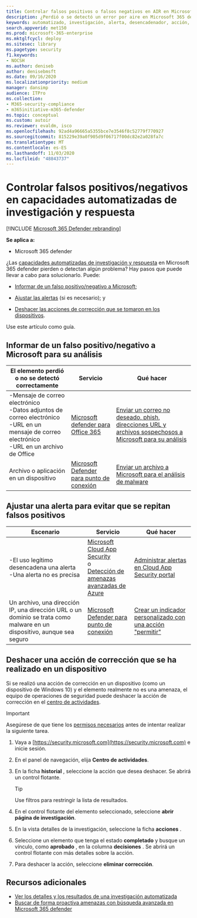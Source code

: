 ```yaml
---
title: Controlar falsos positivos o falsos negativos en AIR en Microsoft 365 defender
description: ¿Perdió o se detectó un error por aire en Microsoft 365 defender? Obtenga información sobre cómo enviar falsos positivos o falsos negativos a Microsoft para su análisis.
keywords: automatizado, investigación, alerta, desencadenador, acción, corrección, falso positivo, falso negativo
search.appverid: met150
ms.prod: microsoft-365-enterprise
ms.mktglfcycl: deploy
ms.sitesec: library
ms.pagetype: security
f1.keywords:
- NOCSH
ms.author: deniseb
author: denisebmsft
ms.date: 09/16/2020
ms.localizationpriority: medium
manager: dansimp
audience: ITPro
ms.collection:
- M365-security-compliance
- m365initiative-m365-defender
ms.topic: conceptual
ms.custom: autoir
ms.reviewer: evaldm, isco
ms.openlocfilehash: 92ad4a96665a5355bce7e3546f8c52779f770927
ms.sourcegitcommit: 815229e39a0f905d9f06717f00dc82e2a028fa7c
ms.translationtype: MT
ms.contentlocale: es-ES
ms.lasthandoff: 11/03/2020
ms.locfileid: "48843737"
---
```

# <a name="handle-false-positivesnegatives-in-automated-investigation-and-response-capabilities"></a>Controlar falsos positivos/negativos en capacidades automatizadas de investigación y respuesta

[!INCLUDE [Microsoft 365 Defender rebranding](../includes/microsoft-defender.md)]


**Se aplica a:**
- Microsoft 365 defender

¿Las [capacidades automatizadas de investigación y respuesta](mtp-autoir.md) en Microsoft 365 defender pierden o detectan algún problema? Hay pasos que puede llevar a cabo para solucionarlo. Puede:

- [Informar de un falso positivo/negativo a Microsoft](#report-a-false-positivenegative-to-microsoft-for-analysis);

- [Ajustar las alertas](#adjust-an-alert-to-prevent-false-positives-from-recurring) (si es necesario); y 

- [Deshacer las acciones de corrección que se tomaron en los dispositivos](#undo-a-remediation-action-that-was-taken-on-a-device). 

Use este artículo como guía. 

## <a name="report-a-false-positivenegative-to-microsoft-for-analysis"></a>Informar de un falso positivo/negativo a Microsoft para su análisis

|El elemento perdió o no se detectó correctamente |Servicio  |Qué hacer  |
|---------|---------|---------|
|-Mensaje de correo electrónico <br/>-Datos adjuntos de correo electrónico <br/>-URL en un mensaje de correo electrónico<br/>-URL en un archivo de Office      |[Microsoft defender para Office 365](https://docs.microsoft.com/microsoft-365/security/office-365-security/office-365-atp)        |[Enviar un correo no deseado, phish, direcciones URL y archivos sospechosos a Microsoft para su análisis](https://docs.microsoft.com/microsoft-365/security/office-365-security/admin-submission)         |
|Archivo o aplicación en un dispositivo    |[Microsoft Defender para punto de conexión](https://docs.microsoft.com/windows/security/threat-protection)         |[Enviar un archivo a Microsoft para el análisis de malware](https://www.microsoft.com/wdsi/filesubmission)         |

## <a name="adjust-an-alert-to-prevent-false-positives-from-recurring"></a>Ajustar una alerta para evitar que se repitan falsos positivos

|Escenario |Servicio |Qué hacer |
|--------|--------|--------|
|-El uso legítimo desencadena una alerta <br/>-Una alerta no es precisa    |[Microsoft Cloud App Security](https://docs.microsoft.com/cloud-app-security)<br/> o <br/>[Detección de amenazas avanzadas de Azure](https://docs.microsoft.com/azure/security/fundamentals/threat-detection)         |[Administrar alertas en Cloud App Security portal](https://docs.microsoft.com/cloud-app-security/managing-alerts)         |
|Un archivo, una dirección IP, una dirección URL o un dominio se trata como malware en un dispositivo, aunque sea seguro|[Microsoft Defender para punto de conexión](https://docs.microsoft.com/windows/security/threat-protection) |[Crear un indicador personalizado con una acción "permitir"](https://docs.microsoft.com/windows/security/threat-protection/microsoft-defender-atp/manage-indicators) |


## <a name="undo-a-remediation-action-that-was-taken-on-a-device"></a>Deshacer una acción de corrección que se ha realizado en un dispositivo

Si se realizó una acción de corrección en un dispositivo (como un dispositivo de Windows 10) y el elemento realmente no es una amenaza, el equipo de operaciones de seguridad puede deshacer la acción de corrección en el [centro de actividades](mtp-action-center.md).

> [!IMPORTANT]
> Asegúrese de que tiene los [permisos necesarios](mtp-action-center.md#required-permissions-for-action-center-tasks) antes de intentar realizar la siguiente tarea.

1. Vaya a [https://security.microsoft.com](https://security.microsoft.com) e inicie sesión. 

2. En el panel de navegación, elija **Centro de actividades**. 

3. En la ficha **historial** , seleccione la acción que desea deshacer. Se abrirá un control flotante.<br/>
    > [!TIP]
    > Use filtros para restringir la lista de resultados. 

4. En el control flotante del elemento seleccionado, seleccione **abrir página de investigación**.

5. En la vista detalles de la investigación, seleccione la ficha **acciones** .

6. Seleccione un elemento que tenga el estado **completado** y busque un vínculo, como **aprobado** , en la columna **decisiones** . Se abrirá un control flotante con más detalles sobre la acción.

7. Para deshacer la acción, seleccione **eliminar corrección**.

## <a name="see-also"></a>Recursos adicionales

- [Ver los detalles y los resultados de una investigación automatizada](mtp-autoir-results.md)
- [Buscar de forma proactiva amenazas con búsqueda avanzada en Microsoft 365 defender](advanced-hunting-overview.md)
